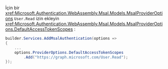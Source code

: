 İçin bir <xref:Microsoft.Authentication.WebAssembly.Msal.Models.MsalProviderOptions> `User.Read` izin ekleyin <xref:Microsoft.Authentication.WebAssembly.Msal.Models.MsalProviderOptions.DefaultAccessTokenScopes> :

```csharp
builder.Services.AddMsalAuthentication(options =>
{
    ...
    options.ProviderOptions.DefaultAccessTokenScopes
        .Add("https://graph.microsoft.com/User.Read");
});
```
